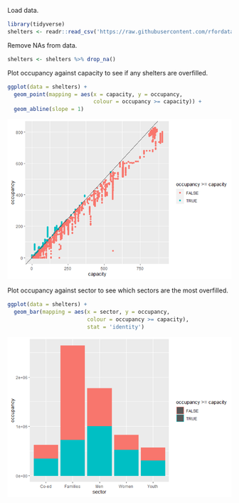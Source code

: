 Load data.

``` r
library(tidyverse)
shelters <- readr::read_csv('https://raw.githubusercontent.com/rfordatascience/tidytuesday/master/data/2020/2020-12-01/shelters.csv')
```

Remove NAs from data.

``` r
shelters <- shelters %>% drop_na()
```

Plot occupancy against capacity to see if any shelters are overfilled.

``` r
ggplot(data = shelters) + 
  geom_point(mapping = aes(x = capacity, y = occupancy, 
                           colour = occupancy >= capacity)) +
  geom_abline(slope = 1)
```

![](2020-12-01_files/figure-markdown_github/unnamed-chunk-3-1.png)

Plot occupancy against sector to see which sectors are the most
overfilled.

``` r
ggplot(data = shelters) + 
  geom_bar(mapping = aes(x = sector, y = occupancy, 
                         colour = occupancy >= capacity), 
                         stat = 'identity')
```

![](2020-12-01_files/figure-markdown_github/unnamed-chunk-4-1.png)
